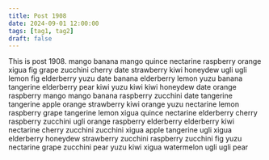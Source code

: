 ```yaml
---
title: Post 1908
date: 2024-09-01 12:00:00
tags: [tag1, tag2]
draft: false
---
```

This is post 1908.
mango
banana
mango
quince
nectarine
raspberry
orange
xigua
fig
grape
zucchini
cherry
date
strawberry
kiwi
honeydew
ugli
ugli
lemon
fig
elderberry
yuzu
date
banana
elderberry
lemon
yuzu
banana
tangerine
elderberry
pear
kiwi
yuzu
kiwi
kiwi
honeydew
date
orange
raspberry
mango
mango
banana
raspberry
zucchini
date
tangerine
tangerine
apple
orange
strawberry
kiwi
orange
yuzu
nectarine
lemon
raspberry
grape
tangerine
lemon
xigua
quince
nectarine
elderberry
cherry
raspberry
zucchini
ugli
orange
raspberry
elderberry
elderberry
kiwi
nectarine
cherry
zucchini
zucchini
xigua
apple
tangerine
ugli
xigua
elderberry
honeydew
strawberry
zucchini
raspberry
zucchini
fig
yuzu
nectarine
grape
zucchini
pear
yuzu
kiwi
xigua
watermelon
ugli
ugli
pear
